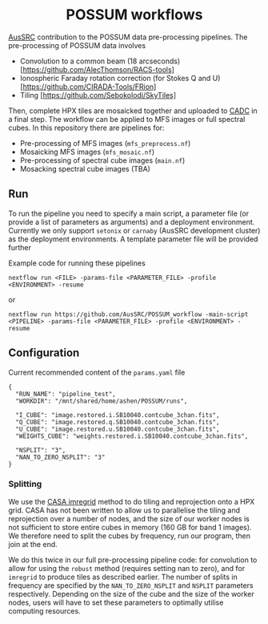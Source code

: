 <h1 align="center"><a>POSSUM workflows</a></h1>

[AusSRC](https://aussrc.org) contribution to the POSSUM data pre-processing pipelines. The pre-processing of POSSUM data involves 

* Convolution to a common beam (18 arcseconds) [https://github.com/AlecThomson/RACS-tools]
* Ionospheric Faraday rotation correction (for Stokes Q and U) [https://github.com/CIRADA-Tools/FRion]
* Tiling [https://github.com/Sebokolodi/SkyTiles]

Then, complete HPX tiles are mosaicked together and uploaded to [CADC](https://www.cadc-ccda.hia-iha.nrc-cnrc.gc.ca/en/) in a final step. The workflow can be applied to MFS images or full spectral cubes. In this repository there are pipelines for:

* Pre-processing of MFS images (`mfs_preprocess.nf`)
* Mosaicking MFS images (`mfs_mosaic.nf`)
* Pre-processing of spectral cube images (`main.nf`)
* Mosacking spectral cube images (TBA)

## Run

To run the pipeline you need to specify a main script, a parameter file (or provide a list of parameters as arguments) and a deployment environment. Currently we only support `setonix` or `carnaby` (AusSRC development cluster) as the deployment environments. A template parameter file will be provided further

Example code for running these pipelines

```
nextflow run <FILE> -params-file <PARAMETER_FILE> -profile <ENVIRONMENT> -resume
```

or 

```
nextflow run https://github.com/AusSRC/POSSUM_workflow -main-script <PIPELINE> -params-file <PARAMETER_FILE> -profile <ENVIRONMENT> -resume
```

## Configuration

Current recommended content of the `params.yaml` file

```
{
  "RUN_NAME": "pipeline_test",
  "WORKDIR": "/mnt/shared/home/ashen/POSSUM/runs",

  "I_CUBE": "image.restored.i.SB10040.contcube_3chan.fits",
  "Q_CUBE": "image.restored.q.SB10040.contcube_3chan.fits",
  "U_CUBE": "image.restored.u.SB10040.contcube_3chan.fits",
  "WEIGHTS_CUBE": "weights.restored.i.SB10040.contcube_3chan.fits",

  "NSPLIT": "3",
  "NAN_TO_ZERO_NSPLIT": "3"
}
```

### Splitting

We use the [CASA imregrid](https://casadocs.readthedocs.io/en/v6.2.0/_modules/casatasks/analysis/imregrid.html) method to do tiling and reprojection onto a HPX grid. CASA has not been written to allow us to parallelise the tiling and reprojection over a number of nodes, and the size of our worker nodes is not sufficient to store entire cubes in memory (160 GB for band 1 images). We therefore need to split the cubes by frequency, run our program, then join at the end.

We do this twice in our full pre-processing pipeline code: for convolution to allow for using the `robust` method (requires setting nan to zero), and for `imregrid` to produce tiles as described earlier. The number of splits in frequency are specified by the `NAN_TO_ZERO_NSPLIT` and `NSPLIT` parameters respectively. Depending on the size of the cube and the size of the worker nodes, users will have to set these parameters to optimally utilise computing resources.

